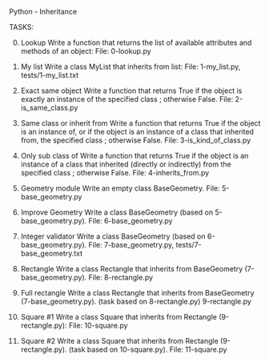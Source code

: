 Python - Inheritance

TASKS:

0. Lookup
Write a function that returns the list of available attributes and methods of an object:
File: 0-lookup.py

1. My list
Write a class MyList that inherits from list:
File: 1-my_list.py, tests/1-my_list.txt

2. Exact same object
Write a function that returns True if the object is exactly an instance of the specified class ; otherwise False.
File: 2-is_same_class.py

3. Same class or inherit from
Write a function that returns True if the object is an instance of, or if the object is an instance of a class that inherited from, the specified class ; otherwise False.
File: 3-is_kind_of_class.py

4. Only sub class of
Write a function that returns True if the object is an instance of a class that inherited (directly or indirectly) from the specified class ; otherwise False.
File: 4-inherits_from.py

5. Geometry module
Write an empty class BaseGeometry.
File: 5-base_geometry.py

6. Improve Geometry
Write a class BaseGeometry (based on 5-base_geometry.py).
File: 6-base_geometry.py

7. Integer validator
Write a class BaseGeometry (based on 6-base_geometry.py).
File: 7-base_geometry.py, tests/7-base_geometry.txt

8. Rectangle
Write a class Rectangle that inherits from BaseGeometry (7-base_geometry.py).
File: 8-rectangle.py

9. Full rectangle
Write a class Rectangle that inherits from BaseGeometry (7-base_geometry.py). (task based on 8-rectangle.py)
9-rectangle.py

10. Square #1
Write a class Square that inherits from Rectangle (9-rectangle.py):
File: 10-square.py

11. Square #2
Write a class Square that inherits from Rectangle (9-rectangle.py). (task based on 10-square.py).
File: 11-square.py
